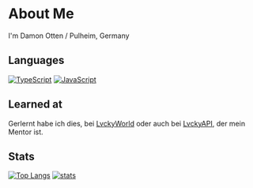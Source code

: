 # About Me

I'm Damon Otten / Pulheim, Germany

## Languages
[![TypeScript](https://img.shields.io/badge/-typescript-2f74c0.svg?logo=typescript&logoColor=white&longCache=true&style=for-the-badge)](https://github.com/LvckyAPI?tab=repositories&q=&type=&language=typescript)
[![JavaScript](https://img.shields.io/badge/-javascript-F7DF1E.svg?logo=javascript&logoColor=black&longCache=true&style=for-the-badge)](https://github.com/LvckyAPI?tab=repositories&q=&type=&language=javascript)

## Learned at
Gerlernt habe ich dies, bei [LvckyWorld](https://www.github.com/LvckyWorld) oder auch bei [LvckyAPI](https://github/LvckyAPI), der mein Mentor ist.

## Stats
[![Top Langs](https://github-readme-stats.vercel.app/api/top-langs/?username=Daser2626&theme=tokyonight)](https://github.com/Daser2626/)
[![stats](https://github-readme-stats.vercel.app/api?username=Daser2626&count_private=true&theme=tokyonight&include_all_commits=true)](https://github.com/Daser2626)
